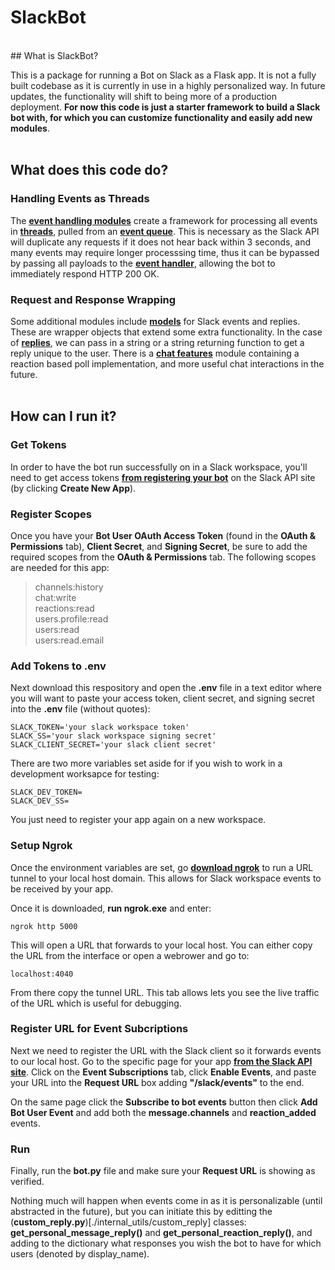 # SlackBot  

<br>
## What is SlackBot?

This is a package for running a Bot on Slack as a Flask app. It is not a fully built codebase as it is currently in use in a highly personalized way.
In future updates, the functionality will shift to being more of a production deployment. 
**For now this code is just a starter framework to build a Slack bot with, for which you can customize functionality and easily add new modules**.  
</br>
  
## What does this code do?

### Handling Events as Threads
The [**event handling modules**](./event_handling) create a framework for 
processing all events in [**threads**](./event_handling/event_processor), pulled from an [**event queue**](./event_handling/event_queue).
This is necessary as the Slack API will duplicate any requests if it does not hear back within 3 seconds, 
and many events may require longer processsing time, thus it can be bypassed by passing all payloads to 
the [**event handler**](./event_handling/event_handler), allowing the bot to immediately respond HTTP 200 OK.

### Request and Response Wrapping
Some additional modules include [**models**](./models) for Slack events and replies. These are wrapper objects
that extend some extra functionality. In the case of [**replies**](./models/slack_reply), we can pass in a string or a
string returning function to get a reply unique to the user. There is a [**chat features**](./chat_features) module containing
a reaction based poll implementation, and more useful chat interactions in the future.  
</br>

## How can I run it?  

### Get Tokens
In order to have the bot run successfully on in a Slack workspace, you'll need to get access tokens
[**from registering your bot**](https://api.slack.com/apps) on the Slack API site (by clicking **Create New App**).


### Register Scopes
Once you have your **Bot User OAuth Access Token** (found in the **OAuth & Permissions** tab), **Client Secret**, and **Signing Secret**, 
be sure to add the required scopes from the **OAuth & Permissions** tab. The following scopes are needed for this app:

>channels:history  
>chat:write  
>reactions:read  
>users.profile:read  
>users:read  
>users:read.email  


### Add Tokens to .env
Next download this respository and open the **.env** file in a text editor where you will want to paste your 
access token, client secret, and signing secret into the **.env** file (without quotes):

    SLACK_TOKEN='your slack workspace token'
    SLACK_SS='your slack workspace signing secret'
    SLACK_CLIENT_SECRET='your slack client secret'

There are two more variables set aside for if you wish to work in a development worksapce for testing:

    SLACK_DEV_TOKEN=
    SLACK_DEV_SS=

You just need to register your app again on a new workspace.


### Setup Ngrok
Once the environment variables are set, go [**download ngrok**](https://ngrok.com/)
to run a URL tunnel to your local host domain. This allows for Slack workspace events to be received by your app.

Once it is downloaded, **run ngrok.exe** and enter:

    ngrok http 5000

This will open a URL that forwards to your local host. You can either copy the URL from the interface or open a webrower and go to:

    localhost:4040

From there copy the tunnel URL. This tab allows lets you see the live traffic of the URL which is useful for debugging.


### Register URL for Event Subcriptions
Next we need to register the URL with the Slack client so it forwards events to our local host.
Go to the specific page for your app [**from the Slack API site**](https://api.slack.com/apps). Click on the **Event Subscriptions** tab,
click **Enable Events**, and paste your URL into the **Request URL** box adding **"/slack/events"** to the end.

On the same page click the **Subscribe to bot events** button then click **Add Bot User Event** and add both the **message.channels** and **reaction_added**
events. 


### Run
Finally, run the **bot.py** file and make sure your **Request URL** is showing as verified. 

Nothing much will happen when events come in as it is personalizable (until abstracted in the future), but you can initiate this by editting the 
(**custom_reply.py**)[./internal_utils/custom_reply] classes: **get_personal_message_reply()** and **get_personal_reaction_reply()**, and adding to the dictionary
what responses you wish the bot to have for which users (denoted by display_name).

